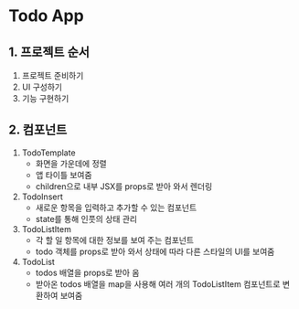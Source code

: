# Todo App
## 1. 프로젝트 순서
1. 프로젝트 준비하기
2. UI 구성하기
3. 기능 구현하기

## 2. 컴포넌트
1. TodoTemplate
    - 화면을 가운데에 정렬
    - 앱 타이틀 보여줌
    - children으로 내부 JSX를 props로 받아 와서 렌더링
2. TodoInsert
    - 새로운 항목을 입력하고 추가할 수 있는 컴포넌트
    - state를 통해 인풋의 상태 관리
3. TodoListItem
    - 각 할 일 항목에 대한 정보를 보여 주는 컴포넌트
    - todo 객체를 props로 받아 와서 상태에 따라 다른 스타일의 UI를 보여줌
4. TodoList
    - todos 배열을 props로 받아 옴
    - 받아온 todos 배열을 map을 사용해 여러 개의 TodoListItem 컴포넌트로 변환하여 보여줌
